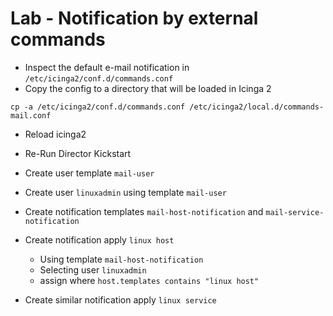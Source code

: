 Lab - Notification by external commands
=======================================

* Inspect the default e-mail notification in `/etc/icinga2/conf.d/commands.conf`
* Copy the config to a directory that will be loaded in Icinga 2

```
cp -a /etc/icinga2/conf.d/commands.conf /etc/icinga2/local.d/commands-mail.conf
```

* Reload icinga2
* Re-Run Director Kickstart

* Create user template `mail-user`
* Create user `linuxadmin` using template `mail-user`

* Create notification templates `mail-host-notification` and `mail-service-notification`
* Create notification apply `linux host`
    - Using template `mail-host-notification`
    - Selecting user `linuxadmin`
    - assign where `host.templates contains "linux host"`
* Create similar notification apply `linux service`
